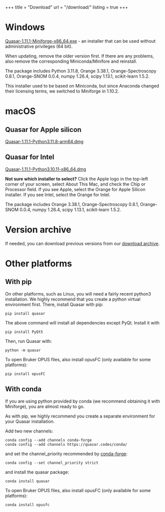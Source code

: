 +++
title = "Download"
url = "/download/"
listing = true
+++

Windows
=======

[Quasar-1.11.1-Miniforge-x86_64.exe](https://download.biolab.si/download/files/quasar/Quasar-1.11.1-Miniforge-x86_64.exe) - an
installer that can be used without administrative privileges (64 bit).

When updating, remove the older version first. If there are any problems, also remove the corresponding Miniconda/Minifore and reinstall.

The package includes Python 3.11.8,
Orange 3.38.1, Orange-Spectroscopy 0.8.1, Orange-SNOM 0.0.4,
numpy 1.26.4, scipy 1.13.1, scikit-learn 1.5.2.

This installer used to be based on Miniconda, but since Anaconda changed their licensing terms, we switched to Miniforge in 1.10.2.

macOS
=====

Quasar for Apple silicon
------------------------

[Quasar-1.11.1-Python3.11.8-arm64.dmg](https://download.biolab.si/download/files/quasar/Quasar-1.11.1-Python3.11.8-arm64.dmg)


Quasar for Intel
----------------

[Quasar-1.11.1-Python3.10.11-x86_64.dmg](https://download.biolab.si/download/files/quasar/Quasar-1.11.1-Python3.10.11-x86_64.dmg)

**Not sure which installer to select?** Click the Apple logo in the top-left corner of your screen, select About This Mac, and check the Chip or Processor field. If you see Apple, select the Orange for Apple Silicon installer. If you see Intel, select the Orange for Intel.

The package includes
Orange 3.38.1, Orange-Spectroscopy 0.8.1, Orange-SNOM 0.0.4,
numpy 1.26.4, scipy 1.13.1, scikit-learn 1.5.2.

Version archive
===============

If needed, you can download previous versions from our [download archive](https://download.biolab.si/download/files/quasar/).

Other platforms
===============

With pip
--------

On other platforms, such as Linux, you will need a fairly recent python3 installation.
We highly recommend that you create a python virtual environment first. 
There, install Quasar with pip:

    pip install quasar
    
The above command will install all dependencies except PyQt. Install it with

    pip install PyQt5

Then, run Quasar with:

    python -m quasar

To open Bruker OPUS files, also install opusFC (only available for some platforms):

    pip install opusFC

With conda
----------

If you are using python provided by conda (we recommend obtaining it with Miniforge), you are almost ready to go.

As with pip, we highly recommend you create a separate environment for your Quasar installation.

Add two new channels:

    conda config --add channels conda-forge
    conda config --add channels https://quasar.codes/conda/

and set the channel_priority recommended by [conda-forge](https://conda-forge.org/docs/user/tipsandtricks.html#how-to-fix-it):

    conda config --set channel_priority strict

and install the quasar package:

    conda install quasar

To open Bruker OPUS files, also install opusFC (only available for some platforms):

    conda install opusfc

